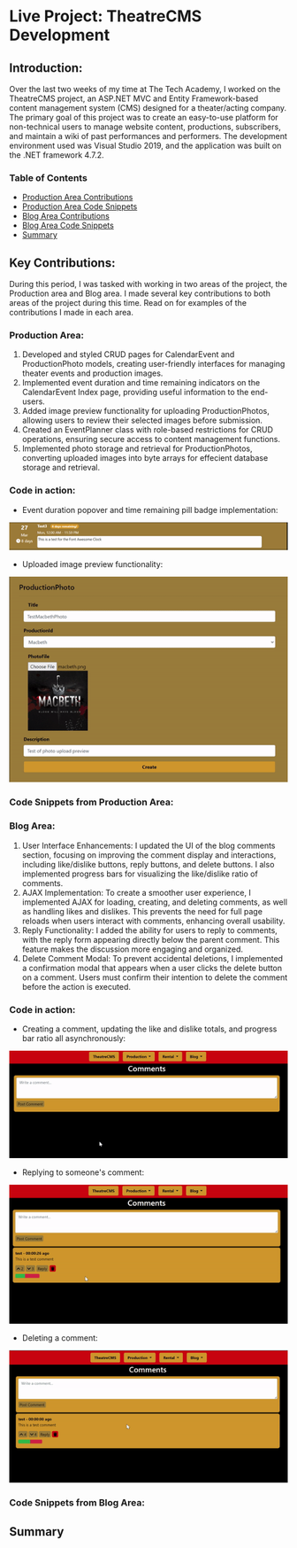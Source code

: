 # Live Project: TheatreCMS Development
## Introduction:
Over the last two weeks of my time at The Tech Academy, I worked on the TheatreCMS project, an ASP.NET MVC and Entity Framework-based content management system (CMS) designed for a theater/acting company. The primary goal of this project was to create an easy-to-use platform for non-technical users to manage website content, productions, subscribers, and maintain a wiki of past performances and performers. The development environment used was Visual Studio 2019, and the application was built on the .NET framework 4.7.2.

### Table of Contents
- [Production Area Contributions](https://github.com/jmduea/TheatreCMS3/blob/main/README.md#production-area)
- [Production Area Code Snippets](https://github.com/jmduea/TheatreCMS3#code-snippets-from-production-area)
- [Blog Area Contributions](https://github.com/jmduea/TheatreCMS3#code-snippets-from-production-area)
- [Blog Area Code Snippets](https://github.com/jmduea/TheatreCMS3#code-snippets-from-production-area)
- [Summary](https://github.com/jmduea/TheatreCMS3#summary)

## Key Contributions:
During this period, I was tasked with working in two areas of the project, the Production area and Blog area. I made several key contributions to both areas of the project during this time. Read on for examples of the contributions I made in each area.

### Production Area:

1. Developed and styled CRUD pages for CalendarEvent and ProductionPhoto models, creating user-friendly interfaces for managing theater events and production images.
2. Implemented event duration and time remaining indicators on the CalendarEvent Index page, providing useful information to the end-users.
3. Added image preview functionality for uploading ProductionPhotos, allowing users to review their selected images before submission.
4. Created an EventPlanner class with role-based restrictions for CRUD operations, ensuring secure access to content management functions.
5. Implemented photo storage and retrieval for ProductionPhotos, converting uploaded images into byte arrays for effecient database storage and retrieval.

### Code in action:
- Event duration popover and time remaining pill badge implementation:

![EventDurationGif](https://github.com/jmduea/TheatreCMS3/blob/main/Production/EventDuration.gif)

- Uploaded image preview functionality:

![UploadedImagePreviewGif](https://github.com/jmduea/TheatreCMS3/blob/main/Production/UploadedImagePreview.gif)

### Code Snippets from Production Area:

### Blog Area:
 
1. User Interface Enhancements: I updated the UI of the blog comments section, focusing on improving the comment display and interactions, including like/dislike buttons, reply buttons, and delete buttons. I also implemented progress bars for visualizing the like/dislike ratio of comments.
2. AJAX Implementation: To create a smoother user experience, I implemented AJAX for loading, creating, and deleting comments, as well as handling likes and dislikes. This prevents the need for full page reloads when users interact with comments, enhancing overall usability.
3. Reply Functionality: I added the ability for users to reply to comments, with the reply form appearing directly below the parent comment. This feature makes the discussion more engaging and organized.
4. Delete Comment Modal: To prevent accidental deletions, I implemented a confirmation modal that appears when a user clicks the delete button on a comment. Users must confirm their intention to delete the comment before the action is executed.

### Code in action:
- Creating a comment, updating the like and dislike totals, and progress bar ratio all asynchronously:

![CreateCommentGif](https://github.com/jmduea/TheatreCMS3/blob/main/Blog/CreateComment.gif)

- Replying to someone's comment:

![CreateReplyGif](https://github.com/jmduea/TheatreCMS3/blob/main/Blog/CreateReply.gif)

- Deleting a comment:

![DeleteCommentGif](https://github.com/jmduea/TheatreCMS3/blob/main/Blog/DeleteComment.gif)

### Code Snippets from Blog Area:

## Summary
